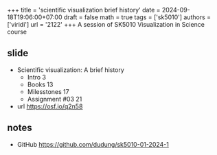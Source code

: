 +++
title = 'scientific visualization brief history'
date = 2024-09-18T19:06:00+07:00
draft = false
math = true
tags = ['sk5010']
authors = ['viridi']
url = '2122'
+++
A session of SK5010 Visualization in Science course<!--more-->


## slide
+ Scientific visualization: A brief history
  - Intro 3
  - Books 13
  - Milesstones 17
  - Assignment #03 21
+ url https://osf.io/q2n58


## notes
+ GitHub https://github.com/dudung/sk5010-01-2024-1
